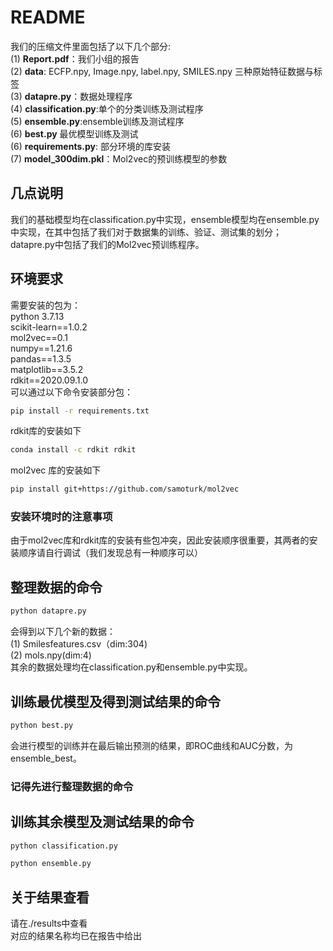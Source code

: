 # README
我们的压缩文件里面包括了以下几个部分:\
(1) **Report.pdf**：我们小组的报告\
(2) **data**: ECFP.npy, Image.npy, label.npy, SMILES.npy 三种原始特征数据与标签\
(3) **datapre.py**：数据处理程序\
(4) **classification.py**:单个的分类训练及测试程序\
(5) **ensemble.py**:ensemble训练及测试程序\
(6) **best.py** 最优模型训练及测试\
(6) **requirements.py**: 部分环境的库安装\
(7) **model_300dim.pkl**：Mol2vec的预训练模型的参数

## 几点说明
我们的基础模型均在classification.py中实现，ensemble模型均在ensemble.py中实现，在其中包括了我们对于数据集的训练、验证、测试集的划分；datapre.py中包括了我们的Mol2vec预训练程序。

## 环境要求

需要安装的包为：\
python 3.7.13\
scikit-learn==1.0.2\
mol2vec==0.1 \
numpy==1.21.6\
pandas==1.3.5\
matplotlib==3.5.2\
rdkit==2020.09.1.0\
可以通过以下命令安装部分包：
```bash
pip install -r requirements.txt
```
rdkit库的安装如下
```bash
conda install -c rdkit rdkit
```
mol2vec 库的安装如下
```bash
pip install git+https://github.com/samoturk/mol2vec
```
### 安装环境时的注意事项
由于mol2vec库和rdkit库的安装有些包冲突，因此安装顺序很重要，其两者的安装顺序请自行调试（我们发现总有一种顺序可以）

## 整理数据的命令
```bash
python datapre.py
```
会得到以下几个新的数据：\
(1) Smilesfeatures.csv（dim:304)\
(2) mols.npy(dim:4)\
其余的数据处理均在classification.py和ensemble.py中实现。

## 训练最优模型及得到测试结果的命令
```bash
python best.py
```
会进行模型的训练并在最后输出预测的结果，即ROC曲线和AUC分数，为ensemble_best。
### 记得先进行整理数据的命令

## 训练其余模型及测试结果的命令
```bash
python classification.py
```
```bash 
python ensemble.py
```
## 关于结果查看
请在./results中查看\
对应的结果名称均已在报告中给出

